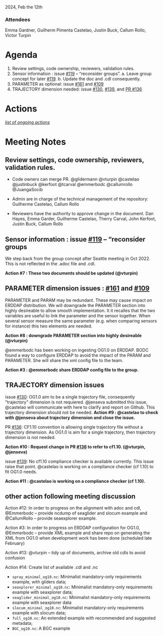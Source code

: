 2024, Feb the 12th

### Attendees
Emma Gardner, Guilherm Pimenta Castelao, Justin Buck, Callum Rollo, Victor Turpin

# Agenda
1)	Review settings, code ownership, reviewers, validation rules.
2)	Sensor information : issue [#119](https://github.com/OceanGlidersCommunity/OG-format-user-manual/issues/119) – “reconsider groups”. 
a.	Leave group concept for later [#119](https://github.com/OceanGlidersCommunity/OG-format-user-manual/issues/119).
b.	Update the doc and .cdl consequently. 
3)	PARAMETER as optional: issue [#161](https://github.com/OceanGlidersCommunity/OG-format-user-manual/issues/161) and [#109](https://github.com/OceanGlidersCommunity/OG-format-user-manual/issues/109)
4)	TRAJECTORY dimension needed: issue [#130](https://github.com/OceanGlidersCommunity/OG-format-user-manual/issues/130), [#139](https://github.com/OceanGlidersCommunity/OG-format-user-manual/issues/139), and [PR #136](https://github.com/OceanGlidersCommunity/OG-format-user-manual/pull/136) 


# Actions
*[list of ongoing actions](https://docs.google.com/document/d/1Tkw3o4PTmHfAwEpIS8uU5nNgbdUlNBLzpR4Nj7DHUiU/edit#heading=h.hjk9ubhio23f)*


# Meeting Notes
## Review settings, code ownership, reviewers, validation rules.
* Code owners can merge PR. 
@glidermann @vturpin @castelao @justinbuck @kerfoot @tcarval @emmerbodc @callumrollo @JuangaSocib

* Admin are in charge of the technical management of the repository:
Guilherme Castelao, Callum Rollo

* Reviewers have the authority to approve change in the document.
Dan Hayes, Emma Garder, Guilherme Castelao, Therry Carval, John Kerfoot, Justin Buck, Callum Rollo

## Sensor information : issue [#119](https://github.com/OceanGlidersCommunity/OG-format-user-manual/issues/119) – “reconsider groups
We step back from the group concept after Seattle meeting in Oct 2022. This is not reflected in the .adoc file and .cdl.

**Action #7 : These two documents should be updated (@vturpin)**

## PARAMETER dimension issues : [#161](https://github.com/OceanGlidersCommunity/OG-format-user-manual/issues/161) and [#109](https://github.com/OceanGlidersCommunity/OG-format-user-manual/issues/109)
PARAMETER and PARAM may be redundant. These may cause impact on ERDDAP distribution. We will downgrade the PARAMETER section into highly desireable to allow smooth implementation. It it recalles that the two variables are useful to link the parameter and the sensor together. When several sensor measure the same parameter (e.g. when comparing sensors for instance) this two elements are needed. 

**Action #8 : downgrade PARAMETER section into highly desireable (@vturpin)**

@emmerbodc has been working on ingesting OG1.0 on ERDDAP. BODC found a way to configure ERDDAP to avoid the impact of the PARAM and PARAMETER. She will share the xml config file to the team.

**Action #3 : @emmerbodc share ERDDAP config file to the group.**

## TRAJECTORY dimension issues

issue [#130](https://github.com/OceanGlidersCommunity/OG-format-user-manual/issues/130): OG1.0 aim to be a single trajectory file, consequently "trajectory" dimension is not requiered.
@jenseva submitted this issue, @castelao will communicate with here to clarify and report on Github. This trajectory dimension should not be needed.
**Action  #9 : @castelao to check with @jenseva about trajectory dimension and close the issue.**

PR [#136](https://github.com/OceanGlidersCommunity/OG-format-user-manual/pull/136): CF1.10 convention is allowing single trajectory file without a trajectory dimension. As OG1.0 is aim for a single trajectory, then trajectory dimension is not needed.

**Action #10 : Request change in PR [#136](https://github.com/OceanGlidersCommunity/OG-format-user-manual/pull/136) to refer to cf1.10. (@vturpin, @jenseva)**

issue [#139](https://github.com/OceanGlidersCommunity/OG-format-user-manual/issues/139): No cf1.10 compliance checker is available currently. This issue raise that point. @castelao is working on a compliance checker (cf 1.10) to fit OG1.0 needs.

**Action #11 : @castelao is working on a compliance checker (cf 1.10).**

## other action following meeting discussion
Action #12: In order to progress on the alignment with adoc and cdl, @Emmerbodc – provide ncdump of seaglider and slocum example and @CallumRollo – provide seaexplorer example.


Action #3: In order to progress on ERDDAP configuration for OG1.0, @Emmerbodc – provide XML example and share repo on generating the XML from OG1.0 when development work has been done (scheduled late February)

Action #13: @vturpin – tidy up of documents, archive old cdls to avoid confusion

Action #14: Create list of available .cdl and .nc
  - `spray_minimal_og10.nc`: Minimalist mandatory-only requirements example, with gliders data;
  - `seaxplorer_minimal_og10.nc`: Minimalist mandatory-only requirements example with seaxplorer data;
  - `seaglider_minimal_og10.nc`: Minimalist mandatory-only requirements example with seaxplorer data
  - `slocum_minimal_og10.nc`: Minimalist mandatory-only requirements example with slocum data;
  - `full_og10.nc`: An extended example with recommended and suggested metadata;
  - `BGC_og10.nc`: A BGC example


